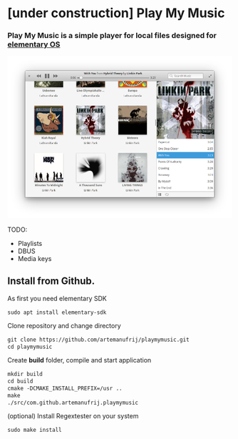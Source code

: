 # [under construction] Play My Music

### Play My Music is a simple player for local files designed for [elementary OS](https://elementary.io)

![screenshot](Screenshot.png)

TODO:
* Playlists
* DBUS
* Media keys

## Install from Github.

As first you need elementary SDK
```
sudo apt install elementary-sdk
```

Clone repository and change directory
```
git clone https://github.com/artemanufrij/playmymusic.git
cd playmymusic
```

Create **build** folder, compile and start application
```
mkdir build
cd build
cmake -DCMAKE_INSTALL_PREFIX=/usr ..
make
./src/com.github.artemanufrij.playmymusic
```

(optional) Install Regextester on your system
```
sudo make install
```
